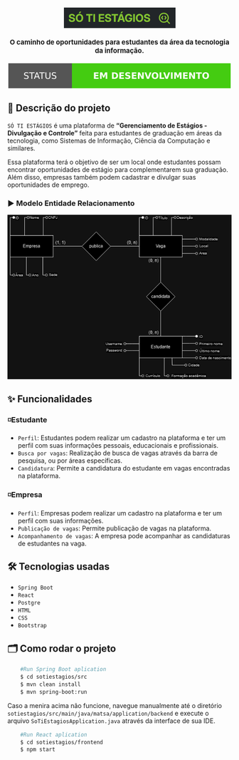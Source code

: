 <h1 align="center">
    <img src="./readme/logo_so_ti_estagios.png" />
    <p style="font-size: 15px;">
    O caminho de oportunidades para estudantes da área da tecnologia da informação.
    </p>
</h1>


<p align="center">
    <img src="./readme/em_desenvolvimento.svg"/>
</p>

## 📌 Descrição do projeto
`SÓ TI ESTÁGIOS` é uma plataforma de <label style="font-weight: bold;">“Gerenciamento de Estágios - Divulgação e Controle”</label> feita para estudantes de graduação em áreas da tecnologia, como Sistemas de Informação, Ciência da Computação e similares.

Essa plataforma terá o objetivo de ser um local onde estudantes possam encontrar oportunidades de estágio para complementarem sua graduação. Além disso, empresas também podem cadastrar e divulgar suas oportunidades de emprego.

### ▶ Modelo Entidade Relacionamento
<img src="./readme/estagios_ti.drawio.png" />

## ✨ Funcionalidades 
### ◽Estudante
- `Perfil`: Estudantes podem realizar um cadastro na plataforma e ter um perfil com suas informações pessoais, educacionais e profissionais.
- `Busca por vagas`: Realização de busca de vagas através da barra de pesquisa, ou por áreas específicas.
- `Candidatura`: Permite a candidatura do estudante em vagas encontradas na plataforma.

### ◽Empresa
- `Perfil`: Empresas podem realizar um cadastro na plataforma e ter um perfil com suas informações.
- `Publicação de vagas`: Permite publicação de vagas na plataforma.
- `Acompanhamento de vagas`: A empresa pode acompanhar as candidaturas de estudantes na vaga.


## 🛠️ Tecnologias usadas
- `Spring Boot`
- `React`
- `Postgre`
- `HTML`
- `CSS`
- `Bootstrap`

## 🗂️ Como rodar o projeto
```bash
    #Run Spring Boot aplication
    $ cd sotiestagios/src
    $ mvn clean install
    $ mvn spring-boot:run
```
Caso a menira acima não funcione, navegue manualmente até o diretório `sotiestagios/src/main/java/matsa/application/backend` e execute o arquivo `SoTiEstagiosApplication.java` através da interface de sua IDE.

```bash
    #Run React aplication
    $ cd sotiestagios/frontend
    $ npm start

```
